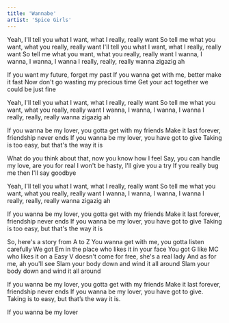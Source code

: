 ```yaml
---
title: 'Wannabe'
artist: 'Spice Girls'
---
```


Yeah, I'll tell you what I want, what I really, really want
So tell me what you want, what you really, really want
I'll tell you what I want, what I really, really want
So tell me what you want, what you really, really want
I wanna, I wanna, I wanna, I wanna
I really, really, really wanna zigazig ah

If you want my future, forget my past
If you wanna get with me, better make it fast
Now don't go wasting my precious time
Get your act together we could be just fine

Yeah, I'll tell you what I want, what I really, really want
So tell me what you want, what you really, really want
I wanna, I wanna, I wanna, I wanna
I really, really, really wanna zigazig ah

If you wanna be my lover, you gotta get with my friends
Make it last forever, friendship never ends
If you wanna be my lover, you have got to give
Taking is too easy, but that's the way it is

What do you think about that, now you know how I feel
Say, you can handle my love, are you for real
I won't be hasty, I'll give you a try
If you really bug me then I'll say goodbye

Yeah, I'll tell you what I want, what I really, really want
So tell me what you want, what you really, really want
I wanna, I wanna, I wanna, I wanna
I really, really, really wanna zigazig ah

If you wanna be my lover, you gotta get with my friends
Make it last forever, friendship never ends
If you wanna be my lover, you have got to give
Taking is too easy, but that's the way it is

So, here's a story from A to Z
You wanna get with me, you gotta listen carefully
We got Em in the place who likes it in your face
You got G like MC who likes it on a
Easy V doesn't come for free, she's a real lady
And as for me, ah you'll see
Slam your body down and wind it all around
Slam your body down and wind it all around

If you wanna be my lover, you gotta get with my friends
Make it last forever, friendship never ends
If you wanna be my lover, you have got to give.
Taking is to easy, but that’s the way it is.

If you wanna be my lover
